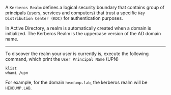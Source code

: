 A `Kerberos Realm` defines a logical security boundary that contains group of principals (users, services and computers) that trust a specific 
`Key Distribution Center (KDC)` for authentication purposes.

In Active Directory, a realm is automatically created when a domain is initialized. 
The Kerberos Realm is the uppercase version of the AD domain name.

---

To discover the realm your user is currently is, execute the following command, which print the `User Principal Name` (UPN)

```batch
klist
whami /upn
```

For example, for the domain `hexdump.lab`, the kerberos realm will be `HEXDUMP.LAB`.
